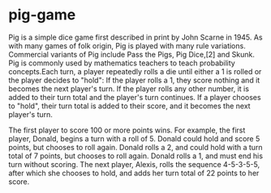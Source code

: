 # pig-game
Pig is a simple dice game first described in print by John Scarne in 1945.
As with many games of folk origin, Pig is played with many rule variations. 
Commercial variants of Pig include Pass the Pigs, Pig Dice,[2] and Skunk. 
Pig is commonly used by mathematics teachers to teach probability concepts.Each turn, a player repeatedly rolls a die until either a 1 is
rolled or the player decides to "hold": 
If the player rolls a 1, they score nothing and it becomes the next player's turn. 
If the player rolls any other number, it is added to their turn total and the player's turn continues.
If a player chooses to "hold", their turn total is added to their score, and it becomes the next player's turn.

The first player to score 100 or more points wins.  For example, the first player, Donald, begins a turn with a roll of 
5. Donald could hold and score 5 points, but chooses to roll again. Donald rolls a 2, and could hold with a turn total of 7 points,
but chooses to roll again. Donald rolls a 1, and must end his turn without scoring. The next player, Alexis, rolls 
the sequence 4-5-3-5-5, after which she chooses to hold, and adds her turn total of 22 points to her score.
